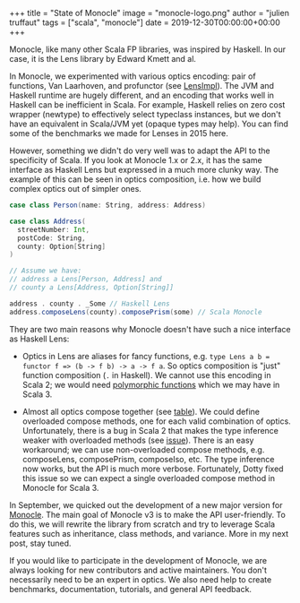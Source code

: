 +++
title = "State of Monocle"
image = "monocle-logo.png"
author = "julien truffaut"
tags = ["scala", "monocle"]
date = 2019-12-30T00:00:00+00:00
+++

Monocle, like many other Scala FP libraries, was inspired by Haskell. In our case, it is the Lens library by 
Edward Kmett and al.

In Monocle, we experimented with various optics encoding: pair of functions, Van Laarhoven, and profunctor
(see [LensImpl](https://github.com/julien-truffaut/LensImpl)). The JVM and Haskell runtime are hugely different, and an 
encoding that works well in Haskell can be inefficient in Scala. For example, Haskell relies on zero cost wrapper (newtype)
to effectively select typeclass instances, but we don't have an equivalent in Scala/JVM yet (opaque types may help). 
You can find some of the benchmarks we made for Lenses in 2015 here.

However, something we didn't do very well was to adapt the API to the specificity of Scala. If you look at Monocle
1.x or 2.x, it has the same interface as Haskell Lens but expressed in a much more clunky way. The example of this can
be seen in optics composition, i.e. how we build complex optics out of simpler ones.


``` scala
case class Person(name: String, address: Address)

case class Address(
  streetNumber: Int, 
  postCode: String, 
  county: Option[String]
)

// Assume we have:
// address a Lens[Person, Address] and 
// county a Lens[Address, Option[String]]

address . county . _Some // Haskell Lens
address.composeLens(county).composePrism(some) // Scala Monocle
```


They are two main reasons why Monocle doesn't have such a nice interface as Haskell Lens:

* Optics in Lens are aliases for fancy functions, e.g. `type Lens a b = functor f => (b -> f b) -> a -> f a`. So optics
composition is "just" function composition (`.` in Haskell). We cannot use this encoding in Scala 2; we would
 need [polymorphic functions](https://github.com/lampepfl/dotty/pull/4672) which we may have in Scala 3.

* Almost all optics compose together (see [table](http://julien-truffaut.github.io/Monocle/optics.html#optic-composition-table)).
We could define overloaded compose methods, one for each valid combination of optics. Unfortunately, there is a bug in
Scala 2 that makes the type inference weaker with overloaded methods (see [issue](https://github.com/julien-truffaut/Monocle/issues/417)).
There is an easy workaround; we can use non-overloaded compose methods, e.g. composeLens, composePrism, composeIso, etc.
The type inference now works, but the API is much more verbose. Fortunately, Dotty fixed this issue so we can expect a
single overloaded compose method in Monocle for Scala 3.

In September, we quicked out the development of a new major version for [Monocle](https://github.com/julien-truffaut/Monocle/issues/714). 
The main goal of Monocle v3 is to make the API user-friendly. To do this, we will rewrite the library from scratch and try
to leverage Scala features such as inheritance, class methods, and variance. More in my next post, stay tuned.

If you would like to participate in the development of Monocle, we are always looking for new contributors and active
maintainers. You don't necessarily need to be an expert in optics. We also need help to create benchmarks, documentation,
tutorials, and general API feedback.
